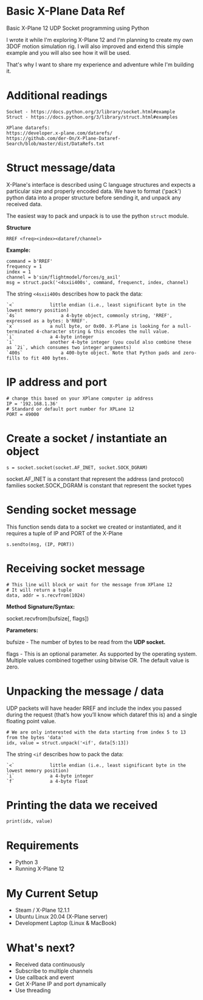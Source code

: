 # Basic X-Plane Data Ref
Basic X-Plane 12 UDP Socket programming using Python

I wrote it while I'm exploring X-Plane 12 and I'm planning to create my own 3DOF motion simulation rig.
I will also improved and extend this simple example and you will also see how it will be used.

That's why I want to share my experience and adventure while I'm building it.

# Additional readings

    Socket - https://docs.python.org/3/library/socket.html#example
    Struct - https://docs.python.org/3/library/struct.html#examples
    
    XPlane datarefs:
    https://developer.x-plane.com/datarefs/
    https://github.com/der-On/X-Plane-Dataref-Search/blob/master/dist/DataRefs.txt


# Struct message/data

X-Plane's interface is described using C language structures and expects a particular size and properly encoded data. We have to format ('pack') python data into a proper structure before sending it, and unpack any received data.

The easiest way to pack and unpack is to use the python `struct` module. 

**Structure**

    RREF <freq><index><dataref/channel>

**Example:**

    command = b'RREF'
    frequency = 1
    index = 1
    channel = b'sim/flightmodel/forces/g_axil'
    msg = struct.pack('<4sxii400s', command, frequenct, index, channel)

The string `<4sxii400s` describes how to pack the data:

    `<`				little endian (i.e., least significant byte in the lowest memory position)
    `4s`				a 4-byte object, commonly string, 'RREF', expressed as a bytes: b'RREF'.
    `x`				a null byte, or 0x00. X-Plane is looking for a null-terminated 4-character string & this encodes the null value.
    `i`				a 4-byte integer
    `i`				another 4-byte integer (you could also combine these as `2i`, which consumes two integer arguments)
    `400s`				a 400-byte object. Note that Python pads and zero-fills to fit 400 bytes.

# IP address and port

    # change this based on your XPlane computer ip address
    IP = '192.168.1.36'
    # Standard or default port number for XPLane 12
    PORT = 49000

# Create a socket / instantiate an object

    s = socket.socket(socket.AF_INET, socket.SOCK_DGRAM)
    
socket.AF_INET is a constant that represent the address (and protocol) families
socket.SOCK_DGRAM is constant that represent the socket types

# Sending socket message

This function sends data to a socket we created or instantiated, and it requires a tuple of IP and PORT of the X-Plane

    s.sendto(msg, (IP, PORT))

# Receiving socket message

    # This line will block or wait for the message from XPlane 12
    # It will return a tuple
    data, addr = s.recvfrom(1024)
  
**Method Signature/Syntax:**

socket.recvfrom(bufsize[, flags])

**Parameters:**

bufsize - The number of bytes to be read from the **UDP socket.**

flags - This is an optional parameter. As supported by the operating system. Multiple values combined together using bitwise OR. The default value is zero.

# Unpacking the message / data

UDP packets will have header RREF and include the index you passed during the request (that’s how you’ll know which dataref this is) and a single floating point value.

    # We are only interested with the data starting from index 5 to 13 from the bytes 'data'
    idx, value = struct.unpack('<if', data[5:13])

The string `<if` describes how to pack the data:

    `<`				little endian (i.e., least significant byte in the lowest memory position)
    `i`				a 4-byte integer
    `f`				a 4-byte float

# Printing the data we received

    print(idx, value)

# Requirements

* Python 3
* Running X-Plane 12

# My Current Setup

 - Steam / X-Plane 12.1.1  
 - Ubuntu Linux 20.04 (X-Plane server)
 - Development Laptop (Linux & MacBook)

# What's next?

 - Received data continuously 
 - Subscribe to multiple channels
 - Use callback and event
 - Get X-Plane IP and port dynamically
 - Use threading

 
